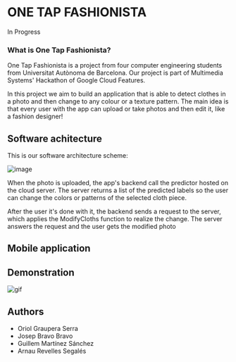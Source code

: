 # ONE TAP FASHIONISTA
In Progress
### What is One Tap Fashionista? 
One Tap Fashionista is a project from four computer engineering students from Universitat Autònoma de Barcelona. Our project is part of Multimedia Systems' Hackathon of Google Cloud Features.

In this project we aim to build an application that is able to detect clothes in a photo and then change to any colour or a texture pattern.
The main idea is that every user with the app can upload or take photos and then edit it, like a fashion designer!

## Software achitecture

This is our software architecture scheme:

![image](https://user-images.githubusercontent.com/82968617/119484455-553f9700-bd56-11eb-9858-e7ead125156a.png)

When the photo is uploaded, the app's backend call the predictor hosted on the cloud server. The server returns a list of the predicted labels so the user can change the colors or patterns of the selected cloth piece.

After the user it's done with it, the backend sends a request to the server, which applies the ModifyCloths function to realize the change. The server answers the request and the user gets the modified photo

## Mobile application



## Demonstration
![gif](https://user-images.githubusercontent.com/49688038/119985962-9be5f900-bfc3-11eb-8aca-197ece0de6f2.gif)


## Authors
- Oriol Graupera Serra
- Josep Bravo Bravo
- Guillem Martínez Sánchez
- Arnau Revelles Segalés
